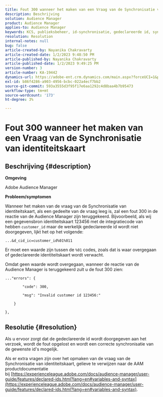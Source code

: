 ```yaml
---
title: Fout 300 wanneer het maken van een Vraag van de Synchronisatie van identiteitskaart
description: Beschrijving
solution: Audience Manager
product: Audience Manager
applies-to: Audience Manager
keywords: KCS, publieksbeheer, id-synchronisatie, gedeclareerde id, synchronisatie van klant-id, id van klant, online synchronisatie
resolution: Resolution
internal-notes: null
bug: false
article-created-by: Nayanika Chakravarty
article-created-date: 1/2/2023 9:48:50 PM
article-published-by: Nayanika Chakravarty
article-published-date: 1/2/2023 9:49:25 PM
version-number: 3
article-number: KA-19442
dynamics-url: https://adobe-ent.crm.dynamics.com/main.aspx?forceUCI=1&pagetype=entityrecord&etn=knowledgearticle&id=a715aa3d-e78a-ed11-81ac-6045bd006c82
exl-id: b86f4286-a903-4956-bcbc-022a4ecf7bb2
source-git-commit: 593a3555d3f95f17e6aa1292c4d8baa4b7b95473
workflow-type: tm+mt
source-wordcount: '173'
ht-degree: 3%

---
```


# Fout 300 wanneer het maken van een Vraag van de Synchronisatie van identiteitskaart

## Beschrijving {#description}


<b>Omgeving</b>

Adobe Audience Manager

<b>Probleem/symptomen</b>

Wanneer het maken van de vraag van de Synchronisatie van identiteitskaart, als een gedeelte van de vraag leeg is, zal een fout 300 in de reactie van de Audience Manager zijn teruggekeerd. Bijvoorbeeld, als wij een gegevensbron identiteitskaart 123456 met de integratiecode van hebben `customer_id` maar de werkelijk gedeclareerde id wordt niet doorgegeven, lijkt het op het volgende:

`...&d_cid_ic=customer_id%01%011`

Er moet een waarde zijn tussen de `%01` codes, zoals dat is waar overgegaan of gedeclareerde identiteitskaart wordt verwacht.

Omdat geen waarde wordt overgegaan, wanneer de reactie van de Audience Manager is teruggekeerd zult u de fout 300 zien:




```
..."errors": {

        "code": 300,

        "msg": "Invalid customer id 123456:"

    }

},
```





## Resolutie {#resolution}


Als u ervoor zorgt dat de gedeclareerde id wordt doorgegeven aan het verzoek, wordt de fout opgelost en wordt een correcte synchronisatie van de gewenste id&#39;s mogelijk.

Als er extra vragen zijn over het opmaken van de vraag van de Synchronisatie van identiteitskaart, gelieve te verwijzen naar de AAM productdocumentatie bij [https://experienceleague.adobe.com/docs/audience-manager/user-guide/features/declared-ids.html?lang=en#variables-and-syntax](https://experienceleague.adobe.com/docs/audience-manager/user-guide/features/declared-ids.html?lang=en#variables-and-syntax).
